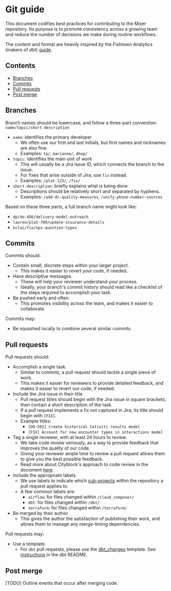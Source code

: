 # Git guide

This document codifies best practices for contributing to the Mixer repository. Its purpose is to promote consistency across a growing team and reduce the number of decisions we make during routine workflows.

The content and format are heavily inspired by the Fishtown Analytics (makers of dbt) [guide](https://github.com/fishtown-analytics/corp/blob/master/git-guide.md).

## Contents
- [Branches](#branches)
- [Commits](#commits)
- [Pull requests](#pull-requests)
- [Post merge](#post-merge)

## Branches
Branch names should be lowercase, and follow a three-part convention: `name/topic/short-description`
* `name`: identifies the primary developer
	* We often use our first and last initials, but first names and nicknames are also fine.
	* Examples: `tp/`, `marianne/`, `dhop/`
* `topic`: identifies the main unit of work
	* This will usually be a Jira issue ID, which connects the branch to the issue.
	* For fixes that arise outside of Jira, use `fix` instead.
	* Examples: `/plat-123/`, `/fix/`
* `short-description`: briefly explains what is being done
	* Descriptions should be relatively short and separated by hyphens.
	* Examples: `/add-dc-quality-measures`, `/unify-phone-number-sources`

Based on these three parts, a full branch name might look like:
* `dp/do-456/delivery-model-outreach`
* `lauren/plat-789/update-insurance-details`
* `kclai/fix/nps-question-types`

## Commits
Commits should:
* Contain small, discrete steps within your larger project.
	* This makes it easier to revert your code, if needed.
* Have descriptive messages.
	* These will help your reviewer understand your process.
	* Ideally, your branch's commit history should read like a checklist of the steps required to accomplish your task.
* Be pushed early and often.
	* This promotes visibility across the team, and makes it easier to collaborate.

Commits may:
* Be squashed locally to combine several similar commits.

## Pull requests
Pull requests should:
* Accomplish a single task.
	* Similar to commits, a pull request should tackle a single piece of work.
	* This makes it easier for reviewers to provide detailed feedback, and makes it easier to revert our code, if needed.
* Include the Jira issue in their title.
	* Pull request titles should begin with the Jira issue in square brackets, then contain a short description of the task.
	* If a pull request implements a fix not captured in Jira, its title should begin with `[FIX]`.
	* Example titles:
		* `[DO-502] Create historical Cotiviti results model`
		* `[FIX] Account for new encounter types in interactions model`
* Tag a single reviewer, with at least 24 hours to review.
	* We take code review seriously, as a way to provide feedback that improves the quality of our code.
	* Giving your reviewer ample time to review a pull request allows them to give you the best possible feedback.
	* Read more about Cityblock's approach to code review in the document [here](https://docs.google.com/document/d/18v7LDkPO4t4FTwYNVlwXBnCBmpIWv-0phiVIqfEMoKc).
* Include the appropriate labels.
	* We use labels to indicate which [sub-projects](https://github.com/cityblock/mixer#sub-projects) within the repository a pull request applies to.
	* A few common labels are:
		* `airflow`: for files changed within `/cloud_composer/`
		* `dbt`: for files changed within `/dbt/`
		* `terraform`: for files changed within `/terraform/`
* Be merged by their author.
	* This gives the author the satisfaction of publishing their work, and allows them to manage any merge-timing dependencies.

Pull requests may:
* Use a template.
	* For `dbt` pull requests, please use the [dbt_changes](https://github.com/cityblock/mixer/blob/master/.github/PULL_REQUEST_TEMPLATE/dbt_changes.md) template. See [instructions](https://github.com/cityblock/mixer/tree/master/dbt#development-workflow) in the dbt README.

## Post merge
[TODO] Outline events that occur after merging code.
